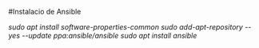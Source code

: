 #Instalacio de Ansible 

*sudo apt install software-properties-common*
*sudo add-apt-repository --yes --update ppa:ansible/ansible*
*sudo apt install ansible*